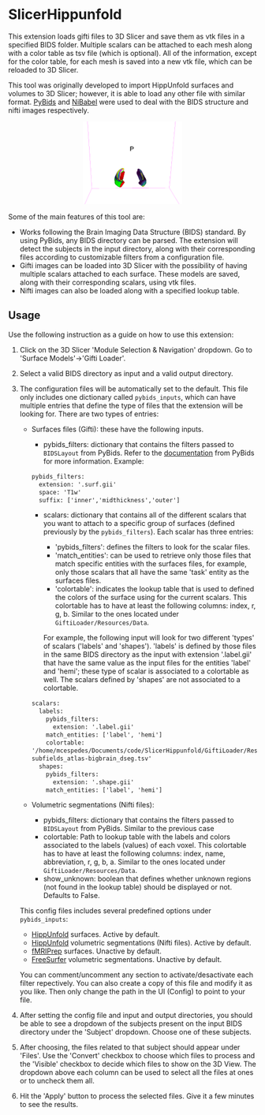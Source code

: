 # SlicerHippunfold

This extension loads gifti files to 3D Slicer and save them as vtk files in a specified BIDS folder. Multiple scalars can be attached to each mesh along with a color table as tsv file (which is optional). All of the information, except for the color table, for each mesh is saved into a new vtk file, which can be reloaded to 3D Slicer.

This tool was originally developed to import HippUnfold surfaces and volumes to 3D Slicer; however, it is able to load any other file with similar format. [PyBids](https://bids-standard.github.io/pybids/index.html) and [NiBabel](https://nipy.org/nibabel/index.html) were used to deal with the BIDS structure and nifti images respectively.

<p align="center"><img src="resources/imgs/example.png" alt="icon_bar" width="40%"/></p>

Some of the main features of this tool are:
* Works following the Brain Imaging Data Structure (BIDS) standard. By using PyBids, any BIDS directory can be parsed. The extension will detect the subjects in the input directory, along with their corresponding files according to customizable filters from a configuration file.
* Gifti images can be loaded into 3D Slicer with the possibility of having multiple scalars attached to each surface. These models are saved, along with their corresponding scalars, using vtk files. 
* Nifti images can also be loaded along with a specified lookup table.

## Usage

Use the following instruction as a guide on how to use this extension:

1. Click on the 3D Slicer 'Module Selection & Navigation' dropdown. Go to 'Surface Models'->'Gifti Loader'.
2. Select a valid BIDS directory as input and a valid output directory.
3. The configuration files will be automatically set to the default. This file only includes one dictionary called ``` pybids_inputs ```, which can have multiple entries that define the type of files that the extension will be looking for. There are two types of entries:

   * Surfaces files (Gifti): these have the following inputs.
       * pybids_filters: dictionary that contains the filters passed to ``` BIDSLayout ``` from PyBids. Refer to the [documentation](https://bids-standard.github.io/pybids/examples/pybids_tutorial.html) from PyBids for more information. Example:
       ``` 
       pybids_filters:
         extension: '.surf.gii'
         space: 'T1w'
         suffix: ['inner','midthickness','outer']
       ```
       
       * scalars: dictionary that contains all of the different scalars that you want to attach to a specific group of surfaces (defined previously by the ``` pybids_filters ```). Each scalar has three entries: 
           * 'pybids_filters': defines the filters to look for the scalar files.
           * 'match_entities': can be used to retrieve only those files that match specific entities with the surfaces files, for example, only those scalars that all have the same 'task' entity as the surfaces files.
           * 'colortable': indicates the lookup table that is used to defined the colors of the surface using for the current scalars. This colortable has to have at least the following columns: index, r, g, b. Similar to the ones located under ``` GiftiLoader/Resources/Data ```.
       
          For example, the following input will look for two different 'types' of scalars ('labels' and 'shapes'). 'labels' is defined by those files in the same BIDS directory as the input with extension '.label.gii' that have the same value as the input files for the entities 'label' and 'hemi'; these type of scalar is associated to a colortable as well. The scalars defined by 'shapes' are not associated to a colortable.
       ``` 
       scalars:
         labels:
           pybids_filters:
             extension: '.label.gii'
           match_entities: ['label', 'hemi']
           colortable: '/home/mcespedes/Documents/code/SlicerHippunfold/GiftiLoader/Resources/Data/desc-subfields_atlas-bigbrain_dseg.tsv'
         shapes:
           pybids_filters:
             extension: '.shape.gii'
           match_entities: ['label', 'hemi']
       ``` 
   * Volumetric segmentations (Nifti files):
      * pybids_filters: dictionary that contains the filters passed to ``` BIDSLayout ``` from PyBids. Similar to the previous case
      * colortable: Path to lookup table with the labels and colors associated to the labels (values) of each voxel. This colortable has to have at least the following columns: index, name, abbreviation, r, g, b, a. Similar to the ones located under ``` GiftiLoader/Resources/Data ```.
      * show_unknown: boolean that defines whether unknown regions (not found in the lookup table) should be displayed or not. Defaults to False. 
  
   This config files includes several predefined options under ``` pybids_inputs ```:

   * [HippUnfold](https://hippunfold.readthedocs.io/en/latest/) surfaces. Active by default.
   * [HippUnfold](https://hippunfold.readthedocs.io/en/latest/) volumetric segmentations (Nifti files). Active by default.
   * [fMRIPrep](https://fmriprep.org/en/stable/) surfaces. Unactive by default.
   * [FreeSurfer](https://surfer.nmr.mgh.harvard.edu/) volumetric segmentations. Unactive by default.
  
   You can comment/uncomment any section to activate/desactivate each filter repectively. You can also create a copy of this file and modify it as you like. Then only change the path in the UI (Config) to point to your file.

4. After setting the config file and input and output directories, you should be able to see a dropdown of the subjects present on the input BIDS directory under the 'Subject' dropdown. Choose one of these subjects.
5. After choosing, the files related to that subject should appear under 'Files'. Use the 'Convert' checkbox to choose which files to process and the 'Visible' checkbox to decide which files to show on the 3D View. The dropdown above each column can be used to select all the files at ones or to uncheck them all.
6. Hit the 'Apply' button to process the selected files. Give it a few minutes to see the results.

